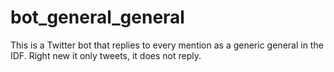 # bot_general_general
This is a Twitter bot that replies to every mention as a generic general in the IDF.
Right new it only tweets, it does not reply.
